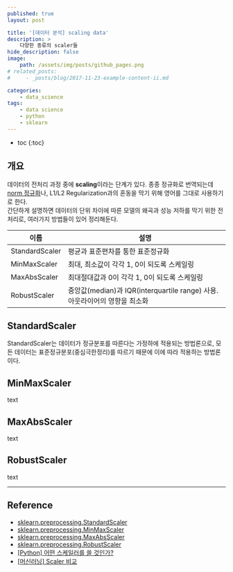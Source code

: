 ```yaml
---
published: true
layout: post

title: '[데이터 분석] scaling data'
description: >
    다양한 종류의 scaler들
hide_description: false
image:
    path: /assets/img/posts/github_pages.png
# related_posts:
#     - _posts/blog/2017-11-23-example-content-ii.md

categories:
    - data_science
tags:
    - data science
    - python
    - sklearn
---
```

* toc
{:toc}

## 개요

데이터의 전처리 과정 중에 **scaling**이라는 단계가 있다. 종종 정규화로 번역되는데 [norm 정규화](/maths/2022-06-06-linear_algebra_08/#직교-정규-직교-벡터-정규-직교-공간-정규화)나, L1/L2 Regularization과의 혼동을 막기 위해 영어를 그대로 사용하기로 한다.  
간단하게 설명하면 데이터의 단위 차이에 따른 모델의 왜곡과 성능 저하를 막기 위한 전처리로, 여러가지 방법들이 있어 정리해둔다.  

|이름|설명|
|-|-|
|StandardScaler|평균과 표준편차를 통한 표준정규화|
|MinMaxScaler|최대, 최소값이 각각 1, 0이 되도록 스케일링|
|MaxAbsScaler|최대절대값과 0이 각각 1, 0이 되도록 스케일링|
|RobustScaler|중앙값(median)과 IQR(interquartile range) 사용. 아웃라이어의 영향을 최소화|

## StandardScaler

StandardScaler는 데이터가 정규분포를 따른다는 가정하에 적용되는 방법론으로, 모든 데이터는 표준정규분포(중심극한정리)를 따르기 때문에 이에 따라 적용하는 방법론이다.

## MinMaxScaler

text

## MaxAbsScaler

text

## RobustScaler

text

---
## Reference
- [sklearn.preprocessing.StandardScaler](https://scikit-learn.org/stable/modules/generated/sklearn.preprocessing.StandardScaler.html#sklearn.preprocessing.StandardScaler)
- [sklearn.preprocessing.MinMaxScaler](https://scikit-learn.org/stable/modules/generated/sklearn.preprocessing.MinMaxScaler.html#sklearn.preprocessing.MinMaxScaler)
- [sklearn.preprocessing.MaxAbsScaler](https://scikit-learn.org/stable/modules/generated/sklearn.preprocessing.MaxAbsScaler.html#sklearn.preprocessing.MaxAbsScaler)
- [sklearn.preprocessing.RobustScaler](https://scikit-learn.org/stable/modules/generated/sklearn.preprocessing.RobustScaler.html#sklearn.preprocessing.RobustScaler)
- [[Python] 어떤 스케일러를 쓸 것인가?](https://mkjjo.github.io/python/2019/01/10/scaler.html)
- [[머신러닝] Scaler 비교](https://blog.naver.com/PostView.nhn?isHttpsRedirect=true&blogId=wideeyed&logNo=221293217463&categoryNo=49&parentCategoryNo=0&viewDate=&currentPage=1&postListTopCurrentPage=1&from=search)